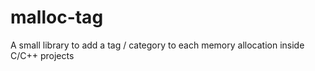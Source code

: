 # malloc-tag
A small library to add a tag / category to each memory allocation inside C/C++ projects 
